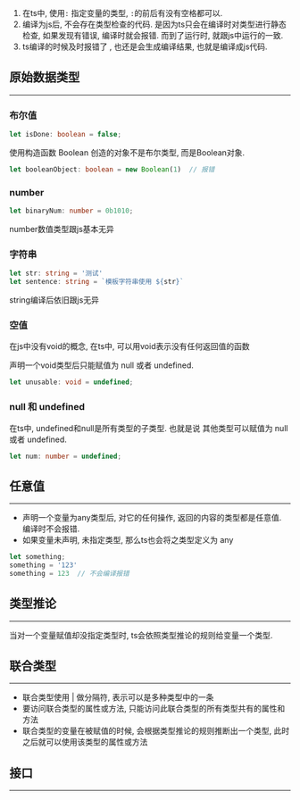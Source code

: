1.  在ts中, 使用`:` 指定变量的类型, `:`的前后有没有空格都可以.
2. 编译为js后, 不会存在类型检查的代码. 是因为ts只会在编译时对类型进行静态检查, 如果发现有错误, 编译时就会报错. 而到了运行时, 就跟js中运行的一致.
3. ts编译的时候及时报错了 , 也还是会生成编译结果, 也就是编译成js代码.


## 原始数据类型
---
### 布尔值
```ts
let isDone: boolean = false;
```
使用构造函数 Boolean 创造的对象不是布尔类型, 而是Boolean对象.
```ts
let booleanObject: boolean = new Boolean(1)  // 报错
```

### number
```ts
let binaryNum: number = 0b1010;
```
number数值类型跟js基本无异

### 字符串
```ts
let str: string = '测试'
let sentence: string = `模板字符串使用 ${str}`
```
string编译后依旧跟js无异

### 空值
在js中没有void的概念, 在ts中, 可以用void表示没有任何返回值的函数

声明一个void类型后只能赋值为 null 或者 undefined.
```ts
let unusable: void = undefined;
```

### null 和 undefined
在ts中, undefined和null是所有类型的子类型. 也就是说 其他类型可以赋值为 null 或者 undefined.

```ts
let num: number = undefined;
```

## 任意值
---
- 声明一个变量为any类型后, 对它的任何操作, 返回的内容的类型都是任意值. 编译时不会报错. 
- 如果变量未声明, 未指定类型, 那么ts也会将之类型定义为 any
```ts
let something;
something = '123'
something = 123  // 不会编译报错
```

## 类型推论
---
当对一个变量赋值却没指定类型时, ts会依照类型推论的规则给变量一个类型.

## 联合类型
---
- 联合类型使用 | 做分隔符, 表示可以是多种类型中的一条
- 要访问联合类型的属性或方法, 只能访问此联合类型的所有类型共有的属性和方法
- 联合类型的变量在被赋值的时候, 会根据类型推论的规则推断出一个类型, 此时之后就可以使用该类型的属性或方法

## 接口
---


